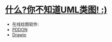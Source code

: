 # [什么?你不知道UML类图! :)](https://juejin.cn/post/7022154172686401572?searchId=20250118165237180E101C6307CBB2BD55)
- 在线绘图软件:
- [PDDON](https://juejin.cn/post/7201314551576117309)
- [Drawio](https://app.diagrams.net/)
